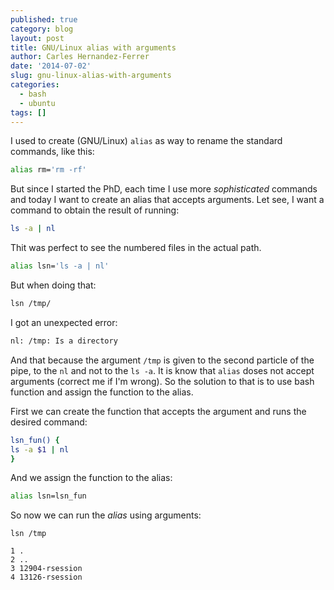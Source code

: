 ```yaml
---
published: true
category: blog
layout: post
title: GNU/Linux alias with arguments
author: Carles Hernandez-Ferrer
date: '2014-07-02'
slug: gnu-linux-alias-with-arguments
categories:
  - bash
  - ubuntu
tags: []
---
```


I used to create (GNU/Linux) `alias` as way to rename the standard commands, like this:

```bash
alias rm='rm -rf'
```

But since I started the PhD, each time I use more *sophisticated* commands and today I want to create an alias that accepts arguments. Let see, I want a command to obtain the result of running:

```bash
ls -a | nl
```

Thit was perfect to see the numbered files in the actual path.

```bash
alias lsn='ls -a | nl'
```

But when doing that:

```bash
lsn /tmp/
```

I got an unexpected error:

```bash
nl: /tmp: Is a directory
```

And that because the argument `/tmp` is given to the second particle of the pipe, to the `nl` and not to the `ls -a`. It is know that `alias` doses not accept arguments (correct me if I'm wrong). So the solution to that is to use bash function and assign the function to the alias.

First we can create the function that accepts the argument and runs the desired command:

```bash
lsn_fun() {
ls -a $1 | nl
}
```

And we assign the function to the alias:

```bash
alias lsn=lsn_fun
```

So now we can run the <em>alias</em> using arguments:

```
lsn /tmp

1 .
2 ..
3 12904-rsession
4 13126-rsession
```
